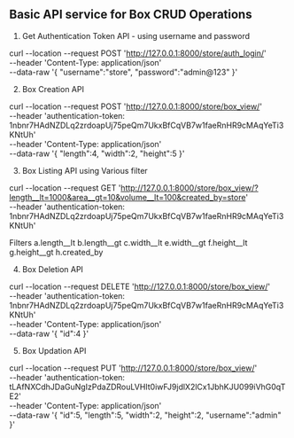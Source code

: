 ## Basic API service for Box CRUD Operations

1. Get Authentication Token API - using username and password

curl --location --request POST 'http://127.0.0.1:8000/store/auth_login/' \
--header 'Content-Type: application/json' \
--data-raw '{
    "username":"store",
    "password":"admin@123"
}'

2. Box Creation API

curl --location --request POST 'http://127.0.0.1:8000/store/box_view/' \
--header 'authentication-token: 1nbnr7HAdNZDLq2zrdoapUj75peQm7UkxBfCqVB7w1faeRnHR9cMAqYeTi3KNtUh' \
--header 'Content-Type: application/json' \
--data-raw '{
    "length":4,
    "width":2,
    "height":5
}'

3. Box Listing API using Various filter

curl --location --request GET 'http://127.0.0.1:8000/store/box_view/?length__lt=1000&area__gt=10&volume__lt=100&created_by=store' \
--header 'authentication-token: 1nbnr7HAdNZDLq2zrdoapUj75peQm7UkxBfCqVB7w1faeRnHR9cMAqYeTi3KNtUh'

Filters 
a.length__lt
b.length__gt
c.width__lt
e.width__gt
f.height__lt
g.height__gt
h.created_by



4. Box Deletion API

curl --location --request DELETE 'http://127.0.0.1:8000/store/box_view/' \
--header 'authentication-token: 1nbnr7HAdNZDLq2zrdoapUj75peQm7UkxBfCqVB7w1faeRnHR9cMAqYeTi3KNtUh' \
--header 'Content-Type: application/json' \
--data-raw '{
    "id":4
}'

5. Box Updation API

curl --location --request PUT 'http://127.0.0.1:8000/store/box_view/' \
--header 'authentication-token: tLAfNXCdhJDaGuNgIzPdaZDRouLVHIt0iwFJ9jdlX2lCx1JbhKJU099iVhG0qTE2' \
--header 'Content-Type: application/json' \
--data-raw '{
    "id":5,
    "length":5,
    "width":2,
    "height":2,
    "username":"admin"
}'


